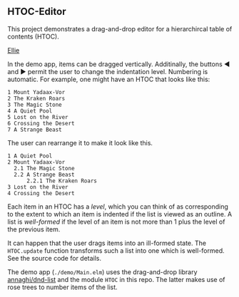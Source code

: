 
## HTOC-Editor

This project demonstrates a drag-and-drop editor for
a hierarchircal table of contents (HTOC).  

[Ellie](https://ellie-app.com/bGzPy3BBWkCa1)


In the 
demo app, items can
be dragged vertically. Additinally, the buttons ◀ and ▶ 
permit the user to change the indentation level.
Numbering is automatic. For example, one might
have an HTOC that looks like this:


```
1 Mount Yadaax-Vor
2 The Kraken Roars
3 The Magic Stone
4 A Quiet Pool
5 Lost on the River
6 Crossing the Desert
7 A Strange Beast
```

The user can rearrange it to make 
it look like this.

```
1 A Quiet Pool
2 Mount Yadaax-Vor
  2.1 The Magic Stone
  2.2 A Strange Beast
      2.2.1 The Kraken Roars
3 Lost on the River
4 Crossing the Desert
```

Each item in an HTOC has a *level*, which you can
think of as corresponding to the extent to which an 
item is indented if the list is viewed as an outline.  A list is *well-formed* if the level of an item
is not more than 1 plus the level of the previous item. 

It can happen that the user drags items into an ill-formed
state.  The `HTOC.update` function 
transforms such a list into one which is well-formed.  See the source code
for details.

The demo app (`./demo/Main.elm`) uses the drag-and-drop library
[annaghi/dnd-list](https://package.elm-lang.org/packages/annaghi/dnd-list/latest/)
and the module `HTOC` in this repo.  The latter makes use of rose trees
to number items of the list.

